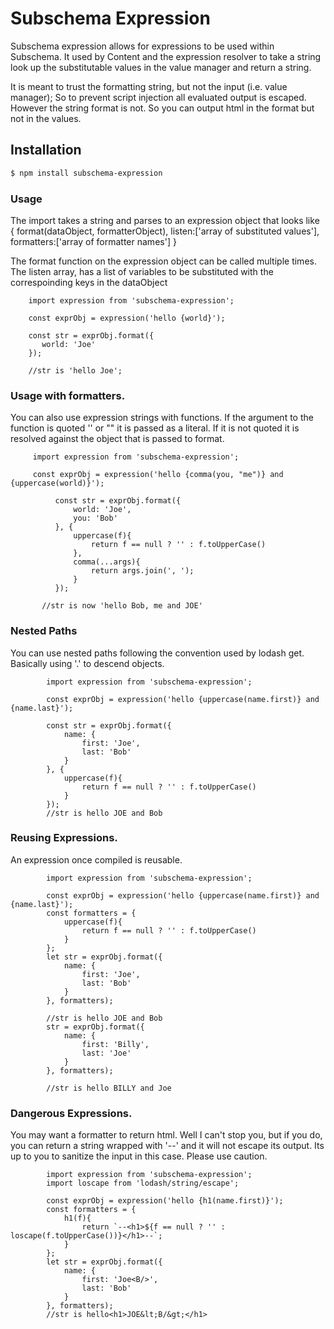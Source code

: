 Subschema Expression
===
Subschema expression allows for expressions to be used within Subschema.
It used by Content and the expression resolver to take a string look up
the substitutable values in the value manager and return a string.

It is meant to trust the formatting string, but not the input (i.e. value
manager);  So to prevent script injection all evaluated output is escaped.
However the string format is not.  So you can output html in the format
but not in the values.

## Installation
```sh
$ npm install subschema-expression
```

### Usage

The import takes a string and parses to an expression object
that looks like
{
  format(dataObject, formatterObject),
  listen:['array of substituted values'],
  formatters:['array of formatter names']
}

The format function on the expression object can be called
multiple times.   The listen array, has a list of variables
to be substituted with the correspoinding keys in the
dataObject



```es6
    import expression from 'subschema-expression';

    const exprObj = expression('hello {world}');

    const str = exprObj.format({
       world: 'Joe'
    });

    //str is 'hello Joe';

```

### Usage with formatters.

You can also use expression strings with functions.  If
the argument to the function is quoted '' or ""
it is passed as a literal. If it is not quoted it is resolved against
the object that is passed to format.


```es6
     import expression from 'subschema-expression';

     const exprObj = expression('hello {comma(you, "me")} and {uppercase(world)}');

          const str = exprObj.format({
              world: 'Joe',
              you: 'Bob'
          }, {
              uppercase(f){
                  return f == null ? '' : f.toUpperCase()
              },
              comma(...args){
                  return args.join(', ');
              }
          });

       //str is now 'hello Bob, me and JOE'

```

### Nested Paths
You can use nested paths following the convention used by lodash get. Basically
using '.' to descend objects.

```es6
        import expression from 'subschema-expression';

        const exprObj = expression('hello {uppercase(name.first)} and {name.last}');

        const str = exprObj.format({
            name: {
                first: 'Joe',
                last: 'Bob'
            }
        }, {
            uppercase(f){
                return f == null ? '' : f.toUpperCase()
            }
        });
        //str is hello JOE and Bob
```

### Reusing Expressions.
An expression once compiled is reusable.

```es6
        import expression from 'subschema-expression';

        const exprObj = expression('hello {uppercase(name.first)} and {name.last}');
        const formatters = {
            uppercase(f){
                return f == null ? '' : f.toUpperCase()
            }
        };
        let str = exprObj.format({
            name: {
                first: 'Joe',
                last: 'Bob'
            }
        }, formatters);

        //str is hello JOE and Bob
        str = exprObj.format({
            name: {
                first: 'Billy',
                last: 'Joe'
            }
        }, formatters);

        //str is hello BILLY and Joe

```


### Dangerous Expressions.
You may want a formatter to return html.  Well I can't stop you, but
if you do, you can return a string wrapped with '--' and it will not escape
its output.   Its up to you to sanitize the input in this case. Please use
caution.

```es6
        import expression from 'subschema-expression';
        import loscape from 'lodash/string/escape';

        const exprObj = expression('hello {h1(name.first)}');
        const formatters = {
            h1(f){
                return `--<h1>${f == null ? '' : loscape(f.toUpperCase())}</h1>--`;
            }
        };
        let str = exprObj.format({
            name: {
                first: 'Joe<B/>',
                last: 'Bob'
            }
        }, formatters);
        //str is hello<h1>JOE&lt;B/&gt;</h1>

```